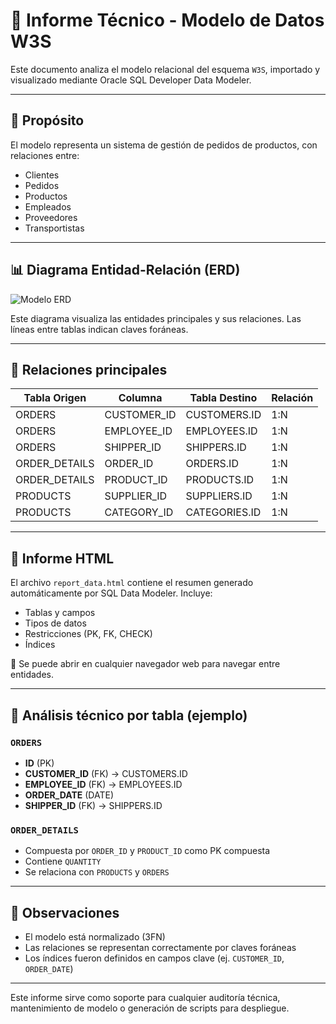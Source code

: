 # 📑 Informe Técnico - Modelo de Datos W3S

Este documento analiza el modelo relacional del esquema `W3S`, importado y visualizado mediante Oracle SQL Developer Data Modeler.

---

## 🔄 Propósito

El modelo representa un sistema de gestión de pedidos de productos, con relaciones entre:
- Clientes
- Pedidos
- Productos
- Empleados
- Proveedores
- Transportistas

---

## 📊 Diagrama Entidad-Relación (ERD)

![Modelo ERD](./img/Display_1.png)

Este diagrama visualiza las entidades principales y sus relaciones. Las líneas entre tablas indican claves foráneas.

---

## 📂 Relaciones principales

| Tabla Origen  | Columna       | Tabla Destino | Relación |
|---------------|---------------|----------------|-----------|
| ORDERS        | CUSTOMER_ID   | CUSTOMERS.ID   | 1:N       |
| ORDERS        | EMPLOYEE_ID   | EMPLOYEES.ID   | 1:N       |
| ORDERS        | SHIPPER_ID    | SHIPPERS.ID    | 1:N       |
| ORDER_DETAILS | ORDER_ID      | ORDERS.ID      | 1:N       |
| ORDER_DETAILS | PRODUCT_ID    | PRODUCTS.ID    | 1:N       |
| PRODUCTS      | SUPPLIER_ID   | SUPPLIERS.ID   | 1:N       |
| PRODUCTS      | CATEGORY_ID   | CATEGORIES.ID  | 1:N       |

---

## 📃 Informe HTML

El archivo `report_data.html` contiene el resumen generado automáticamente por SQL Data Modeler. Incluye:

- Tablas y campos
- Tipos de datos
- Restricciones (PK, FK, CHECK)
- Índices

🔗 Se puede abrir en cualquier navegador web para navegar entre entidades.

---

## 🔢 Análisis técnico por tabla (ejemplo)

### `ORDERS`
- **ID** (PK)
- **CUSTOMER_ID** (FK) → CUSTOMERS.ID
- **EMPLOYEE_ID** (FK) → EMPLOYEES.ID
- **ORDER_DATE** (DATE)
- **SHIPPER_ID** (FK) → SHIPPERS.ID

### `ORDER_DETAILS`
- Compuesta por `ORDER_ID` y `PRODUCT_ID` como PK compuesta
- Contiene `QUANTITY`
- Se relaciona con `PRODUCTS` y `ORDERS`

---

## 📌 Observaciones

- El modelo está normalizado (3FN)
- Las relaciones se representan correctamente por claves foráneas
- Los índices fueron definidos en campos clave (ej. `CUSTOMER_ID`, `ORDER_DATE`)

---

Este informe sirve como soporte para cualquier auditoría técnica, mantenimiento de modelo o generación de scripts para despliegue.
